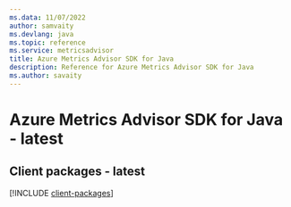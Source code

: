 ```yaml
---
ms.data: 11/07/2022
author: samvaity
ms.devlang: java
ms.topic: reference
ms.service: metricsadvisor
title: Azure Metrics Advisor SDK for Java
description: Reference for Azure Metrics Advisor SDK for Java
ms.author: savaity
---
```

# Azure Metrics Advisor SDK for Java - latest

## Client packages - latest
[!INCLUDE [client-packages](metrics-advisor-client-index.md)]